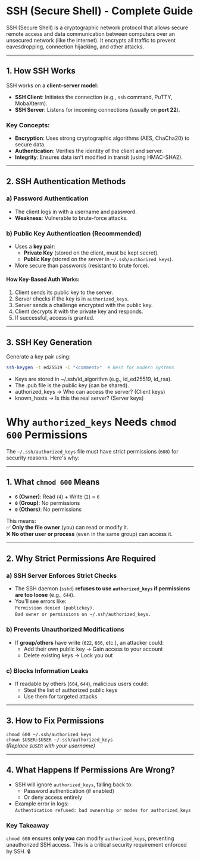 # SSH (Secure Shell) - Complete Guide

SSH (Secure Shell) is a cryptographic network protocol that allows secure remote access and data communication between computers over an unsecured network (like the internet). It encrypts all traffic to prevent eavesdropping, connection hijacking, and other attacks.

---

## 1. How SSH Works
SSH works on a **client-server model**:
- **SSH Client**: Initiates the connection (e.g., `ssh` command, PuTTY, MobaXterm).
- **SSH Server**: Listens for incoming connections (usually on **port 22**).

### Key Concepts:
- **Encryption**: Uses strong cryptographic algorithms (AES, ChaCha20) to secure data.
- **Authentication**: Verifies the identity of the client and server.
- **Integrity**: Ensures data isn’t modified in transit (using HMAC-SHA2).

---

## 2. SSH Authentication Methods
### a) Password Authentication
- The client logs in with a username and password.
- **Weakness**: Vulnerable to brute-force attacks.

### b) Public Key Authentication (Recommended)
- Uses a **key pair**:
  - **Private Key** (stored on the client, must be kept secret).
  - **Public Key** (stored on the server in `~/.ssh/authorized_keys`).
- More secure than passwords (resistant to brute force).

#### How Key-Based Auth Works:
1. Client sends its public key to the server.
2. Server checks if the key is in `authorized_keys`.
3. Server sends a challenge encrypted with the public key.
4. Client decrypts it with the private key and responds.
5. If successful, access is granted.

---

## 3. SSH Key Generation
Generate a key pair using:
```bash
ssh-keygen -t ed25519 -C "<comment>"  # Best for modern systems
```
- Keys are stored in ~/.ssh/id_algorithm (e.g., id_ed25519, id_rsa).
- The .pub file is the public key (can be shared).
- authorized_keys → Who can access the server? (Client keys)
- known_hosts → Is this the real server? (Server keys)


# Why `authorized_keys` Needs `chmod 600` Permissions

The `~/.ssh/authorized_keys` file must have strict permissions (`600`) for security reasons. Here's why:

---

## 1. What `chmod 600` Means
- **`6` (Owner)**: Read (`4`) + Write (`2`) = `6`  
- **`0` (Group)**: No permissions  
- **`0` (Others)**: No permissions  

This means:  
✅ **Only the file owner** (you) can read or modify it.  
❌ **No other user or process** (even in the same group) can access it.

---

## 2. Why Strict Permissions Are Required
### a) SSH Server Enforces Strict Checks
- The SSH daemon (`sshd`) **refuses to use `authorized_keys` if permissions are too loose** (e.g., `644`).  
- You'll see errors like:  
  `Permission denied (publickey).`  
  `Bad owner or permissions on ~/.ssh/authorized_keys.`

### b) Prevents Unauthorized Modifications
- If **group/others** have write (`622`, `666`, etc.), an attacker could:  
  - Add their own public key → Gain access to your account  
  - Delete existing keys → Lock you out  

### c) Blocks Information Leaks
- If readable by others (`604`, `644`), malicious users could:  
  - Steal the list of authorized public keys  
  - Use them for targeted attacks  

---

## 3. How to Fix Permissions
`chmod 600 ~/.ssh/authorized_keys`  
`chown $USER:$USER ~/.ssh/authorized_keys`  
*(Replace `$USER` with your username)*

---


## 4. What Happens If Permissions Are Wrong?
- SSH will ignore `authorized_keys`, falling back to:  
  - Password authentication (if enabled)  
  - Or deny access entirely  
- Example error in logs:  
  `Authentication refused: bad ownership or modes for authorized_keys`

### Key Takeaway  
`chmod 600` ensures **only you** can modify `authorized_keys`, preventing unauthorized SSH access. This is a critical security requirement enforced by SSH. 🔒
